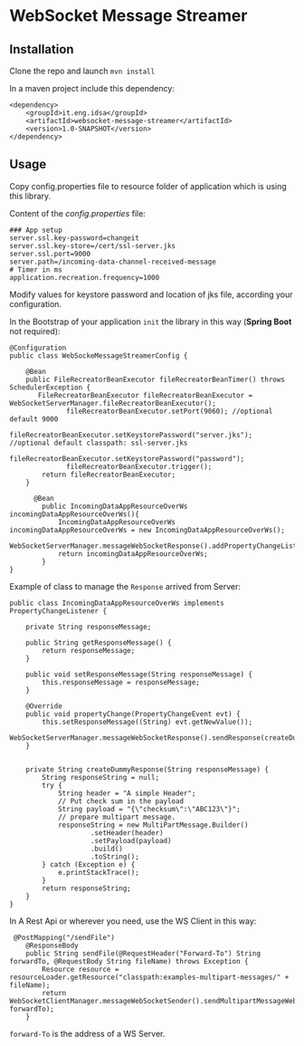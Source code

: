 # WebSocket Message Streamer

## Installation
Clone the repo and launch `mvn install`

In a maven project include this dependency: 
```
<dependency>
    <groupId>it.eng.idsa</groupId>
    <artifactId>websocket-message-streamer</artifactId>
    <version>1.0-SNAPSHOT</version>
</dependency>
```


## Usage

Copy config.properties file to resource folder of application which is using this library.

Content of the *config.properties* file:

```
### App setup
server.ssl.key-password=changeit
server.ssl.key-store=/cert/ssl-server.jks
server.ssl.port=9000
server.path=/incoming-data-channel-received-message
# Timer in ms
application.recreation.frequency=1000
```
Modify values for keystore password and location of jks file, according your configuration.


In the Bootstrap of your application `init` the library in this way (**Spring Boot** not required):

```
@Configuration
public class WebSockeMessageStreamerConfig {

    @Bean
    public FileRecreatorBeanExecutor fileRecreatorBeanTimer() throws SchedulerException {
       FileRecreatorBeanExecutor fileRecreatorBeanExecutor = WebSocketServerManager.fileRecreatorBeanExecutor();
              fileRecreatorBeanExecutor.setPort(9060); //optional default 9000
              fileRecreatorBeanExecutor.setKeystorePassword("server.jks"); //optional default classpath: ssl-server.jks
              fileRecreatorBeanExecutor.setKeystorePassword("password");
              fileRecreatorBeanExecutor.trigger();  
        return fileRecreatorBeanExecutor;
    }

      @Bean
        public IncomingDataAppResourceOverWs incomingDataAppResourceOverWs(){
            IncomingDataAppResourceOverWs incomingDataAppResourceOverWs = new IncomingDataAppResourceOverWs();
            WebSocketServerManager.messageWebSocketResponse().addPropertyChangeListener(incomingDataAppResourceOverWs);
            return incomingDataAppResourceOverWs;
        }
}

```
Example of class to manage the `Response` arrived from Server: 

```
public class IncomingDataAppResourceOverWs implements PropertyChangeListener {

    private String responseMessage;

    public String getResponseMessage() {
        return responseMessage;
    }

    public void setResponseMessage(String responseMessage) {
        this.responseMessage = responseMessage;
    }

    @Override
    public void propertyChange(PropertyChangeEvent evt) {
        this.setResponseMessage((String) evt.getNewValue());
        WebSocketServerManager.messageWebSocketResponse().sendResponse(createDummyResponse(getResponseMessage()));
    }


    private String createDummyResponse(String responseMessage) {
        String responseString = null;
        try {
            String header = "A simple Header";
            // Put check sum in the payload
            String payload = "{\"checksum\":\"ABC123\"}";
            // prepare multipart message.
            responseString = new MultiPartMessage.Builder()
                    .setHeader(header)
                    .setPayload(payload)
                    .build()
                    .toString();
        } catch (Exception e) {
            e.printStackTrace();
        }
        return responseString;
    }
}

```


In A Rest Api or wherever you need, use the WS Client in this way:

```
 @PostMapping("/sendFile")
    @ResponseBody
    public String sendFile(@RequestHeader("Forward-To") String forwardTo, @RequestBody String fileName) throws Exception {
        Resource resource = resourceLoader.getResource("classpath:examples-multipart-messages/" + fileName);
        return WebSocketClientManager.messageWebSocketSender().sendMultipartMessageWebSocketOverHttps(resource.getFile(), forwardTo);
    }

```

`forward-To` is the address of a WS Server.